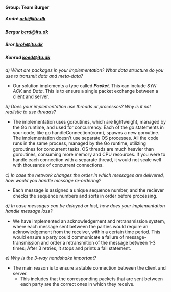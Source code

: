 #### Group: Team Burger
##### André arbi@itu.dk
##### Bergur berd@itu.dk
##### Bror broh@itu.dk
##### Konrad koed@itu.dk

*a) What are packages in your implementation? What data structure do you use to transmit data and meta-data?*

- Our solution implements a type called ***Packet***. This can include *SYN ACK* and *Data*. This is to ensure a single packet exchange between a client and server.

*b) Does your implementation use threads or processes? Why is it not realistic to use threads?*

- The implementation uses goroutines, which are lightweight, managed by the Go runtime, and used for concurrency. Each of the go statements in your code, like go handleConnection(conn), spawns a new goroutine.
The implementation doesn’t use separate OS processes. All the code runs in the same process, managed by the Go runtime, utilizing goroutines for concurrent tasks.
OS threads are much heavier than goroutines, consuming more memory and CPU resources. If you were to handle each connection with a separate thread, it would not scale well with thousands of concurrent connections.

*c) In case the network changes the order in which messages are delivered, how would you handle message re-ordering?*

- Each message is assigned a unique sequence number, and the reciever checks the sequence numbers and sorts in order before processing.

*d) In case messages can be delayed or lost, how does your implementation handle message loss?*

  - We have implemented an acknowledgement and retransmission system, where each message sent between the parties would require an acknowledgement from the receiver, within a certain time period. This would ensure a party could communicate a failure of message-transmission and order a retransmition of the message between 1-3 times; After 3 retries, it stops and prints a fail statement. 
  
*e) Why is the 3-way handshake important?*

- The main reason is to ensure a stable connection between the client and server.
  - This includes that the corresponding packets that are sent between each party are the correct ones in which they receive.
